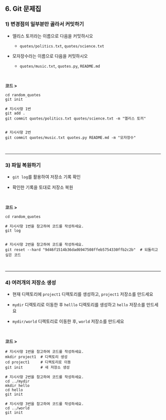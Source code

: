 ## 6. Git 문제집
### 1) 변경점의 일부분만 골라서 커밋하기
* 엘리스 토끼라는 이름으로 다음을 커밋하시오

   * ```quotes/politics.txt```, ```quotes/science.txt```

* 모자장수라는 이름으로 다음을 커밋하시오

   * ```quotes/music.txt```, ```quotes.py```, ```README.md```

<br>

__코드 >__
```
cd random_quotes
git init

# 지시사항 1번
git add .
git commit quotes/politics.txt quotes/science.txt -m "엘리스 토끼" 


# 지시사항 2번
git commit quotes/music.txt quotes.py README.md -m "모자장수"
```

<br>
<hr>

### 3) 파일 복원하기
* ```git log```를 활용하여 저장소 기록 확인

* 확인한 기록을 토대로 저장소 복원

<br>

__코드 >__
```
cd random_quotes

# 지시사항 1번을 참고하여 코드를 작성하세요.
git log


# 지시사항 2번을 참고하여 코드를 작성하세요.
git reset --hard "9d46f1514b36dad6947508ffeb5754330ffb2c2b"  # 되돌리고 싶은 코드
```

<br>
<hr>

### 4) 여러개의 저장소 생성
* 현재 디렉토리에 ```project1``` 디렉토리를 생성하고, ```project1``` 저장소를 만드세요

* ```mydir``` 디렉토리로 이동한 후 ```helllo``` 디렉토리를 생성하고 ```hello``` 저장소를 만드세요

* ```mydir/world``` 디렉토리로 이동한 후, ```world``` 저장소를 만드세요

<br>

__코드 >__
```
# 지시사항 1번을 참고하여 코드를 작성하세요.
mkdir project1  # 디렉토리 생성
cd project1     # 디렉토리로 이동
git init        # 새 저장소 생성

# 지시사항 2번을 참고하여 코드를 작성하세요.
cd ../mydir
mkdir hello
cd hello
git init

# 지시사항 3번을 참고하여 코드를 작성하세요.
cd ../world
git init
```
